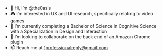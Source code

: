 - 🪷 Hi, I’m @the0asis
- 🎮 I’m interested in UX and UI research, specifically relating to video games
- 🌱 I’m currently completing a Bachelor of Science in Cognitive Science with a Specialization in Design and Interaction
- 🤝 I’m looking to collaborate on the back end of an Amazon Chrome plugin
- 📫 Reach me at <u>1professionalreply@gmail.com</u>

<!---
the0asis/the0asis is a ✨ special ✨ repository because its `README.md` (this file) appears on your GitHub profile.
You can click the Preview link to take a look at your changes.
--->
